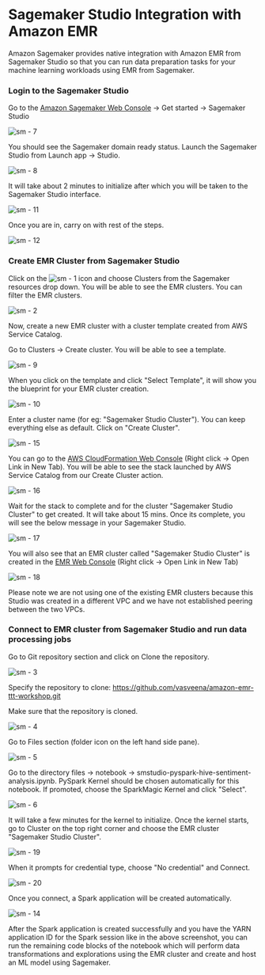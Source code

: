 # **Sagemaker Studio Integration with Amazon EMR**

Amazon Sagemaker provides native integration with Amazon EMR from Sagemaker Studio so that you can run data preparation tasks for your machine learning workloads using EMR from Sagemaker.

### Login to the Sagemaker Studio

Go to the [Amazon Sagemaker Web Console](https://us-east-1.console.aws.amazon.com/sagemaker/home?region=us-east-1#) -> Get started -> Sagemaker Studio

![sm - 7](images/sm-7.png)

You should see the Sagemaker domain ready status. Launch the Sagemaker Studio from Launch app -> Studio.

![sm - 8](images/sm-8.png)

It will take about 2 minutes to initialize after which you will be taken to the Sagemaker Studio interface.

![sm - 11](images/sm-11.png)

Once you are in, carry on with rest of the steps.

![sm - 12](images/sm-12.png)

### Create EMR Cluster from Sagemaker Studio

Click on the ![sm - 1](images/sm-1.png) icon and choose Clusters from the Sagemaker resources drop down. You will be able to see the EMR clusters. You can filter the EMR clusters.

![sm - 2](images/sm-2.png)

Now, create a new EMR cluster with a cluster template created from AWS Service Catalog.

Go to Clusters -> Create cluster. You will be able to see a template.

![sm - 9](images/sm-9.png)

When you click on the template and click "Select Template", it will show you the blueprint for your EMR cluster creation.

![sm - 10](images/sm-10.png)

Enter a cluster name (for eg: "Sagemaker Studio Cluster"). You can keep everything else as default. Click on "Create Cluster".

![sm - 15](images/sm-15.png)

You can go to the [AWS CloudFormation Web Console](https://us-east-1.console.aws.amazon.com/cloudformation/home?region=us-east-1#/stacks?filteringStatus=active&filteringText=&viewNested=true&hideStacks=false&stackId=) (Right click -> Open Link in New Tab). You will be able to see the stack launched by AWS Service Catalog from our Create Cluster action.

![sm - 16](images/sm-16.png)

Wait for the stack to complete and for the cluster "Sagemaker Studio Cluster" to get created. It will take about 15 mins. Once its complete, you will see the below message in your Sagemaker Studio.

![sm - 17](images/sm-17.png)

You will also see that an EMR cluster called "Sagemaker Studio Cluster" is created in the [EMR Web Console](https://us-east-1.console.aws.amazon.com/elasticmapreduce/home?region=us-east-1#) (Right click -> Open Link in New Tab)

![sm - 18](images/sm-18.png)

Please note we are not using one of the existing EMR clusters because this Studio was created in a different VPC and we have not established peering between the two VPCs.

### Connect to EMR cluster from Sagemaker Studio and run data processing jobs

Go to Git repository section and click on Clone the repository.

![sm - 3](images/sm-3.png)

Specify the repository to clone: https://github.com/vasveena/amazon-emr-ttt-workshop.git

Make sure that the repository is cloned.

![sm - 4](images/sm-4.png)

Go to Files section (folder icon on the left hand side pane).

![sm - 5](images/sm-5.png)

Go to the directory files -> notebook -> smstudio-pyspark-hive-sentiment-analysis.ipynb. PySpark Kernel should be chosen automatically for this notebook. If promoted, choose the SparkMagic Kernel and click "Select".

![sm - 6](images/sm-6.png)

It will take a few minutes for the kernel to initialize. Once the kernel starts, go to Cluster on the top right corner and choose the EMR cluster "Sagemaker Studio Cluster".

![sm - 19](images/sm-19.png)

When it prompts for credential type, choose "No credential" and Connect.

![sm - 20](images/sm-20.png)

Once you connect, a Spark application will be created automatically.

![sm - 14](images/sm-14.png)

After the Spark application is created successfully and you have the YARN application ID for the Spark session like in the above screenshot, you can run the remaining code blocks of the notebook which will perform data transformations and explorations using the EMR cluster and create and host an ML model using Sagemaker.
